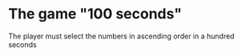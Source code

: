 # The game "100 seconds" 
The player must select the numbers in ascending order in a hundred seconds
